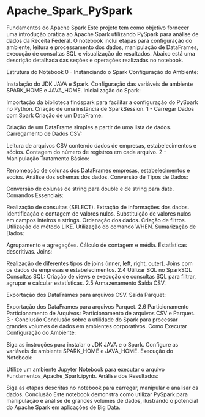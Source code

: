 # Apache_Spark_PySpark

Fundamentos do Apache Spark
Este projeto tem como objetivo fornecer uma introdução prática ao Apache Spark utilizando PySpark para análise de dados da Receita Federal. O notebook inclui etapas para configuração do ambiente, leitura e processamento dos dados, manipulação de DataFrames, execução de consultas SQL e visualização de resultados. Abaixo está uma descrição detalhada das seções e operações realizadas no notebook.

Estrutura do Notebook
0 - Instanciando o Spark
Configuração do Ambiente:

Instalação do JDK JAVA e Spark.
Configuração das variáveis de ambiente SPARK_HOME e JAVA_HOME.
Inicialização do Spark:

Importação da biblioteca findspark para facilitar a configuração do PySpark no Python.
Criação de uma instância de SparkSession.
1 - Carregar Dados com Spark
Criação de um DataFrame:

Criação de um DataFrame simples a partir de uma lista de dados.
Carregamento de Dados CSV:

Leitura de arquivos CSV contendo dados de empresas, estabelecimentos e sócios.
Contagem do número de registros em cada arquivo.
2 - Manipulação
Tratamento Básico:

Renomeação de colunas dos DataFrames empresas, estabelecimentos e socios.
Análise dos schemas dos dados.
Conversão de Tipos de Dados:

Conversão de colunas de string para double e de string para date.
Comandos Essenciais:

Realização de consultas (SELECT).
Extração de informações dos dados.
Identificação e contagem de valores nulos.
Substituição de valores nulos em campos inteiros e strings.
Ordenação dos dados.
Criação de filtros.
Utilização do método LIKE.
Utilização do comando WHEN.
Sumarização de Dados:

Agrupamento e agregações.
Cálculo de contagem e média.
Estatísticas descritivas.
Joins:

Realização de diferentes tipos de joins (inner, left, right, outer).
Joins com os dados de empresas e estabelecimentos.
2.4 Utilizar SQL no SparkSQL
Consultas SQL:
Criação de views e execução de consultas SQL para filtrar, agrupar e calcular estatísticas.
2.5 Armazenamento
Saída CSV:

Exportação dos DataFrames para arquivos CSV.
Saída Parquet:

Exportação dos DataFrames para arquivos Parquet.
2.6 Particionamento
Particionamento de Arquivos:
Particionamento de arquivos CSV e Parquet.
3 - Conclusão
Conclusão sobre a utilidade do Spark para processar grandes volumes de dados em ambientes corporativos.
Como Executar
Configuração do Ambiente:

Siga as instruções para instalar o JDK JAVA e o Spark.
Configure as variáveis de ambiente SPARK_HOME e JAVA_HOME.
Execução do Notebook:

Utilize um ambiente Jupyter Notebook para executar o arquivo Fundamentos_Apache_Spark.ipynb.
Análise dos Resultados:

Siga as etapas descritas no notebook para carregar, manipular e analisar os dados.
Conclusão
Este notebook demonstra como utilizar PySpark para manipulação e análise de grandes volumes de dados, ilustrando o potencial do Apache Spark em aplicações de Big Data.

